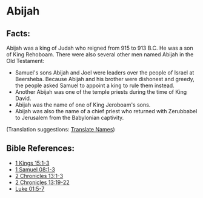 # Abijah #

## Facts: ##

Abijah was a king of Judah who reigned from 915 to 913 B.C. He was a son of King Rehoboam. There were also several other men named Abijah in the Old Testament:

* Samuel's sons Abijah and Joel were leaders over the people of Israel at Beersheba. Because Abijah and his brother were dishonest and greedy, the people asked Samuel to appoint a king to rule them instead.
* Another Abijah was one of the temple priests during the time of King David.
* Abijah was the name of one of King Jeroboam's sons.
* Abijah was also the name of a chief priest who returned with Zerubbabel to Jerusalem from the Babylonian captivity.

(Translation suggestions: [Translate Names](en/ta-vol1/translate/man/translate-names))

## Bible References: ##

* [1 Kings 15:1-3](en/tn/1ki/help/15/01)
* [1 Samuel 08:1-3](en/tn/1sa/help/08/01)
* [2 Chronicles 13:1-3](en/tn/2ch/help/13/01)
* [2 Chronicles 13:19-22](en/tn/2ch/help/13/19)
* [Luke 01:5-7](en/tn/luk/help/01/05)